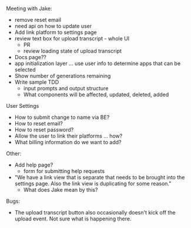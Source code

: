 Meeting with Jake:
* remove reset email
* need api on how to update user
* Add link platform to settings page
* review text box for upload transcript - whole UI
  * PR
  * review loading state of upload transcript
* Docs page??
* app initialization layer ... use user info to determine apps that can be selected
* Show number of generations remaining
* Write sample TDD
  * input prompts and output structure
  * What components will be affected, updated, deleted, added

User Settings
* How to submit change to name via BE?
* How to reset email?
* How to reset password?
* Allow the user to link their platforms ... how?
* What billing information do we want to add?

Other:
* Add help page?
  * form for submitting help requests
* "We have a link view that is separate that needs to be brought into the settings page.
  Also the link view is duplicating for some reason."
  * What does Jake mean by this?

Bugs:
* The upload transcript button also occasionally doesn't kick off the upload event. Not sure
  what is happening there.

